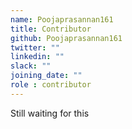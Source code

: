 ```yaml
---
name: Poojaprasannan161
title: Contributor
github: Poojaprasannan161
twitter: ""
linkedin: ""
slack: ""
joining_date: ""
role : contributor
---
```


Still waiting for this
